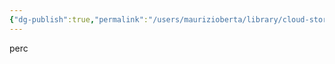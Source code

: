 ```yaml
---
{"dg-publish":true,"permalink":"/users/maurizioberta/library/cloud-storage/one-drive-kth/kth/digital-garden/test/","tags":["gardenEntry"]}
---
```


perc